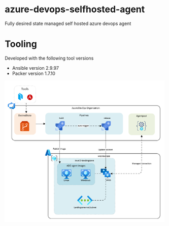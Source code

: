 # azure-devops-selfhosted-agent
Fully desired state managed self hosted azure devops agent

# Tooling

Developed with the following tool versions

* Ansible version 2.9.97
* Packer version 1.7.10


![alt text](docs/images/overview.png "Title")